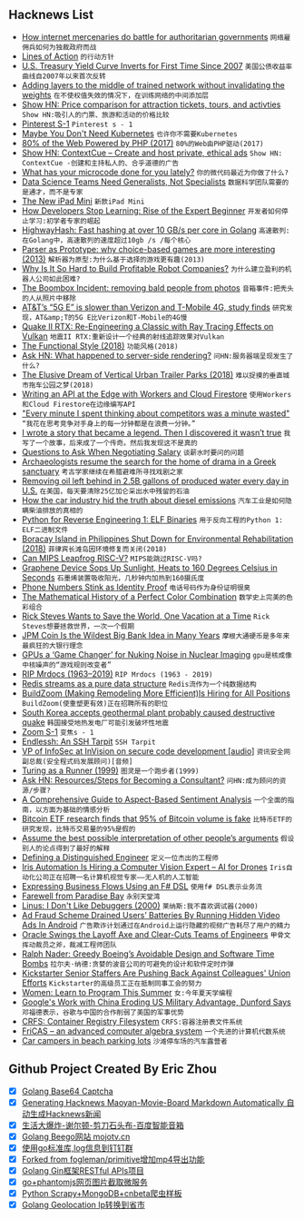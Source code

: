 ## Hacknews List


- [How internet mercenaries do battle for authoritarian governments](https://www.nytimes.com/2019/03/21/us/politics/government-hackers-nso-darkmatter.html)  `网络雇佣兵如何为独裁政府而战`
- [Lines of Action](http://www.iggamecenter.com/info/en/loa.html)  `的行动方针`
- [U.S. Treasury Yield Curve Inverts for First Time Since 2007](https://www.bloomberg.com/news/articles/2019-03-22/u-s-treasury-yield-curve-inverts-for-first-time-since-2007)  `美国公债收益率曲线自2007年以来首次反转`
- [Adding layers to the middle of trained network without invalidating the weights](https://svilentodorov.xyz/blog/add-layers)  `在不使权值失效的情况下，在训练网络的中间添加层`
- [Show HN: Price comparison for attraction tickets, tours, and activties](https://www.ticketlens.com/en)  `Show HN:吸引人的门票、旅游和活动的价格比较`
- [Pinterest S-1](https://www.sec.gov/Archives/edgar/data/1506293/000119312519083544/d674330ds1.htm)  `Pinterest s - 1`
- [Maybe You Don&#39;t Need Kubernetes](https://matthias-endler.de/2019/maybe-you-dont-need-kubernetes/)  `也许你不需要Kubernetes`
- [80% of the Web Powered by PHP (2017)](https://haydenjames.io/80-percent-web-powered-by-php/)  `80%的Web由PHP驱动(2017)`
- [Show HN: ContextCue – Create and host private, ethical ads](https://contextcue.com)  `Show HN: ContextCue -创建和主持私人的、合乎道德的广告`
- [What has your microcode done for you lately?](https://travisdowns.github.io/blog/2019/03/19/random-writes-and-microcode-oh-my.html)  `你的微代码最近为你做了什么?`
- [Data Science Teams Need Generalists, Not Specialists](https://hbr.org/2019/03/why-data-science-teams-need-generalists-not-specialists)  `数据科学团队需要的是通才，而不是专家`
- [The New iPad Mini](https://daringfireball.net/2019/03/the_new_ipad_mini)  `新款iPad Mini`
- [How Developers Stop Learning: Rise of the Expert Beginner](https://daedtech.com/how-developers-stop-learning-rise-of-the-expert-beginner/)  `开发者如何停止学习:初学者专家的崛起`
- [HighwayHash: Fast hashing at over 10 GB/s per core in Golang](https://blog.minio.io/highwayhash-fast-hashing-at-over-10-gb-s-per-core-in-golang-fee938b5218a)  `高速散列:在Golang中，高速散列的速度超过10gb /s /每个核心`
- [Parser as Prototype: why choice-based games are more interesting (2013)](https://threeedgedsword.wordpress.com/2013/12/05/parser-as-prototype-why-choice-based-games-are-more-interesting/)  `解析器为原型:为什么基于选择的游戏更有趣(2013)`
- [Why Is It So Hard to Build Profitable Robot Companies?](https://spectrum.ieee.org/automaton/robotics/industrial-robots/robotic-dreams-robotic-realities)  `为什么建立盈利的机器人公司如此困难?`
- [The Boombox Incident: removing bald people from photos](https://matthewbilyeu.com/blog/2019-03-21/the-boombox-incident)  `音箱事件:把秃头的人从照片中移除`
- [AT&amp;T’s “5G E” is slower than Verizon and T-Mobile 4G, study finds](https://arstechnica.com/information-technology/2019/03/atts-5g-e-is-actually-slower-than-verizon-and-t-mobile-4g-study-finds/)  `研究发现，AT&amp;T的5G E比Verizon和T-Mobile的4G慢`
- [Quake II RTX: Re-Engineering a Classic with Ray Tracing Effects on Vulkan](https://www.nvidia.com/en-us/geforce/news/quake-ii-rtx-ray-tracing-vulkan-vkray-geforce-rtx/)  `地震II RTX:重新设计一个经典的射线追踪效果对Vulkan`
- [The Functional Style (2018)](https://codurance.com/2018/08/09/the-functional-style-part-1/)  `功能风格(2018)`
- [Ask HN: What happened to server-side rendering?](item?id=19463989)  `问HN:服务器端呈现发生了什么?`
- [The Elusive Dream of Vertical Urban Trailer Parks (2018)](https://99percentinvisible.org/article/mobile-home-skyscrapers-elusive-dream-vertical-urban-trailer-parks/)  `难以捉摸的垂直城市拖车公园之梦(2018)`
- [Writing an API at the Edge with Workers and Cloud Firestore](https://blog.cloudflare.com/api-at-the-edge-workers-and-firestore/)  `使用Workers和Cloud Firestore在边缘编写API`
- [&#34;Every minute I spent thinking about competitors was a minute wasted&#34;](https://twitter.com/paulg/status/1109220781035307009)  `“我花在思考竞争对手身上的每一分钟都是在浪费一分钟。”`
- [I wrote a story that became a legend. Then I discovered it wasn’t true](https://www.cjr.org/first_person/tinazzi-motorcycle-mont-blanc-tunnel-fire-rescue.php)  `我写了一个故事，后来成了一个传奇。然后我发现这不是真的`
- [Questions to Ask When Negotiating Salary](https://www.cleverism.com/20-questions-to-ask-when-negotiating-salary/)  `谈薪水时要问的问题`
- [Archaeologists resume the search for the home of drama in a Greek sanctuary](https://www.archaeology.org/issues/7368)  `考古学家继续在希腊避难所寻找戏剧之家`
- [Removing oil left behind in 2.5B gallons of produced water every day in U.S.](https://www.purdue.edu/newsroom/releases/2019/Q1/what-oil-leaves-behind-in-2.5-billion-gallons-of-water-every-day-in-u.s..html)  `在美国，每天要清除25亿加仑采出水中残留的石油`
- [How the car industry hid the truth about diesel emissions](https://www.theguardian.com/environment/2019/mar/22/dirty-lies-how-the-car-industry-hid-the-truth-about-diesel-emissions)  `汽车工业是如何隐瞒柴油排放的真相的`
- [Python for Reverse Engineering 1: ELF Binaries](https://icyphox.sh/blog/python-for-re-1/)  `用于反向工程的Python 1: ELF二进制文件`
- [Boracay Island in Philippines Shut Down for Environmental Rehabilitation (2018)](https://www.latestly.com/lifestyle/travel/boracay-island-in-philippines-shut-down-for-environmental-rehabilitation-130670.html)  `菲律宾长滩岛因环境修复而关闭(2018)`
- [Can MIPS Leapfrog RISC-V?](https://www.eetimes.com/document.asp?doc_id=1334317)  `MIPS能跳过RISC-V吗?`
- [Graphene Device Sops Up Sunlight, Heats to 160 Degrees Celsius in Seconds](https://spectrum.ieee.org/nanoclast/semiconductors/optoelectronics/new-graphene-metamaterial-device-heats-to-160c-under-sunlight-in-seconds)  `石墨烯装置吸收阳光，几秒钟内加热到160摄氏度`
- [Phone Numbers Stink as Identity Proof](https://krebsonsecurity.com/2019/03/why-phone-numbers-stink-as-identity-proof/)  `电话号码作为身份证明很臭`
- [The Mathematical History of a Perfect Color Combination](https://www.wired.com/story/very-mathematical-history-perfect-color-combination/)  `数学史上完美的色彩组合`
- [Rick Steves Wants to Save the World, One Vacation at a Time](https://www.nytimes.com/interactive/2019/03/20/magazine/rick-steves-travel-world.html)  `Rick Steves想要拯救世界，一次一个假期`
- [JPM Coin Is the Wildest Big Bank Idea in Many Years](https://www.bloomberg.com/opinion/articles/2019-03-21/jpmorgan-proposes-a-wild-idea-for-crypto-and-banks)  `摩根大通硬币是多年来最疯狂的大银行理念`
- [GPUs a ‘Game Changer’ for Nuking Noise in Nuclear Imaging](https://blogs.nvidia.com/blog/2019/03/22/mediso-medical-monte-carlo-gpus-noise-nuclear-imaging-gtc/)  `gpu是核成像中核噪声的“游戏规则改变者”`
- [RIP Mrdocs (1963–2019)](https://www.scribus.net/r-i-p-mrdocs-1963-2019/)  `RIP Mrdocs (1963 - 2019)`
- [Redis streams as a pure data structure](http://antirez.com/news/128)  `Redis流作为一个纯数据结构`
- [BuildZoom (Making Remodeling More Efficient)Is Hiring for All Positions](https://jobs.lever.co/buildzoom)  `BuildZoom(使重塑更有效)正在招聘所有的职位`
- [South Korea accepts geothermal plant probably caused destructive quake](https://www.nature.com/articles/d41586-019-00959-4)  `韩国接受地热发电厂可能引发破坏性地震`
- [Zoom S-1](https://www.sec.gov/Archives/edgar/data/1585521/000119312519083351/d642624ds1.htm)  `变焦s - 1`
- [Endlessh: An SSH Tarpit](https://nullprogram.com/blog/2019/03/22/)  `SSH Tarpit`
- [VP of InfoSec at InVision on secure code development [audio]](https://www.strongdm.com/johnathan-hunt-invision/)  `资讯安全网副总裁(安全程式码发展顾问)[音频]`
- [Turing as a Runner (1999)](http://www-history.mcs.st-and.ac.uk/Extras/Turing_running.html)  `图灵是一个跑步者(1999)`
- [Ask HN: Resources/Steps for Becoming a Consultant?](item?id=19455224)  `问HN:成为顾问的资源/步骤?`
- [A Comprehensive Guide to Aspect-Based Sentiment Analysis](https://monkeylearn.com/blog/aspect-based-sentiment-analysis/)  `一个全面的指南，以方面为基础的情感分析`
- [Bitcoin ETF research finds that 95% of Bitcoin volume is fake](https://twitter.com/BitwiseInvest/status/1109114656944209921)  `比特币ETF的研究发现，比特币交易量的95%是假的`
- [Assume the best possible interpretation of other people’s arguments](https://effectiviology.com/principle-of-charity/)  `假设别人的论点得到了最好的解释`
- [Defining a Distinguished Engineer](https://blog.jessfraz.com/post/defining-a-distinguished-enginner/)  `定义一位杰出的工程师`
- [Iris Automation Is Hiring a Computer Vision Expert – AI for Drones](http://www.irisonboard.com/careers/)  `Iris自动化公司正在招聘一名计算机视觉专家——无人机的人工智能`
- [Expressing Business Flows Using an F# DSL](https://medium.com/jettech/microservices-to-workflows-expressing-business-flows-using-an-f-dsl-d2e74e6d6d5e)  `使用f# DSL表示业务流`
- [Farewell from Paradise Bay](https://paradisebaygame.com/forums/viewtopic.php?f=10&amp;t=524389)  `永别天堂湾`
- [Linus: I Don&#39;t Like Debuggers (2000)](http://lwn.net/2000/0914/a/lt-debugger.php3)  `莱纳斯:我不喜欢调试器(2000)`
- [Ad Fraud Scheme Drained Users’ Batteries By Running Hidden Video Ads In Android](https://www.buzzfeednews.com/article/craigsilverman/in-banner-video-ad-fraud)  `广告欺诈计划通过在Android上运行隐藏的视频广告耗尽了用户的精力`
- [Oracle Swings the Layoff Axe and Clear-Cuts Teams of Engineers](https://spectrum.ieee.org/view-from-the-valley/at-work/tech-careers/oracle-swings-the-layoff-axe-and-clearcuts-teams-of-engineers)  `甲骨文挥动裁员之斧，裁减工程师团队`
- [Ralph Nader: Greedy Boeing’s Avoidable Design and Software Time Bombs](https://nader.org/2019/03/21/greedy-boeings-avoidable-design-and-software-time-bombs/)  `拉尔夫·纳德:贪婪的波音公司的可避免的设计和软件定时炸弹`
- [Kickstarter Senior Staffers Are Pushing Back Against Colleagues&#39; Union Efforts](https://gizmodo.com/leaked-memo-shows-kickstarter-senior-staffers-are-pushi-1833470597)  `Kickstarter的高级员工正在抵制同事工会的努力`
- [Women: Learn to Program This Summer](http://foundersatwork.posthaven.com/women-learn-to-program-this-summer)  `女:今年夏天学编程`
- [Google&#39;s Work with China Eroding US Military Advantage, Dunford Says](https://www.military.com/defensetech/2019/03/21/googles-work-china-eroding-us-military-advantage-dunford-says.html)  `邓福德表示，谷歌与中国的合作削弱了美国的军事优势`
- [CRFS: Container Registry Filesystem](https://github.com/golang/build/blob/master/crfs/README.md)  `CRFS:容器注册表文件系统`
- [FriCAS – an advanced computer algebra system](http://fricas.github.io/api/index.html)  `一个先进的计算机代数系统`
- [Car campers in beach parking lots](https://www.bakersfield.com/ap/national/living-on-pennies-with-a-million-dollar-view-how-car/article_edf4971c-045a-5265-b772-b857df180d4b.html)  `沙滩停车场的汽车露营者`

## Github Project Created By Eric Zhou

- [x] [Golang Base64 Captcha](https://github.com/mojocn/base64Captcha)
- [x] [Generating Hacknews Maoyan-Movie-Board Markdown Automatically 自动生成Hacknews新闻](https://github.com/dejavuzhou/md-genie)
- [x] [生活大爆炸-谢尔顿-剪刀石头布-百度智能音箱](https://github.com/mojocn/dueros-bang-game)
- [x] [Golang Beego网站 mojotv.cn](https://github.com/mojocn/www.mojotv.cn)
- [x] [使用go标准库,log信息到钉钉群](https://github.com/mojocn/dooger)
- [x] [Forked from fogleman/primitive增加mp4导出功能](https://github.com/mojocn/primitive)
- [x] [Golang Gin框架RESTful APIs项目](https://github.com/JJJJJJJerk/ezier-golang-web-api-framework)
- [x] [go+phantomjs网页图片截取微服务](https://github.com/mojocn/screen_shot)
- [x] [Python Scrapy+MongoDB+cnbeta爬虫样板](https://github.com/mojocn/scrapy_mongodb_boilerplate_cnbeta)
- [x] [Golang Geolocation Ip转换到省市](https://github.com/mojocn/ip2location)